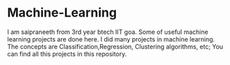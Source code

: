 # Machine-Learning
I am saipraneeth from 3rd year btech IIT goa. Some of useful machine learning projects are done here. I did many projects in machine learning. The concepts are Classification,Regression, Clustering algorithms, etc; You can find all this projects in this repository.
